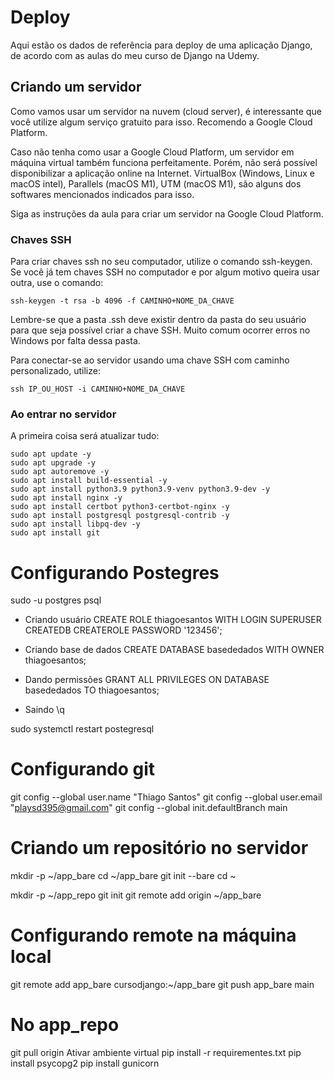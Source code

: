 # Deploy

Aqui estão os dados de referência para deploy de uma aplicação Django, de acordo
com as aulas do meu curso de Django na Udemy.

## Criando um servidor

Como vamos usar um servidor na nuvem (cloud server), é interessante que você
utilize algum serviço gratuito para isso. Recomendo a Google Cloud Platform.

Caso não tenha como usar a Google Cloud Platform, um servidor em máquina virtual
também funciona perfeitamente. Porém, não será possível disponibilizar a
aplicação online na Internet. VirtualBox (Windows, Linux e macOS intel),
Parallels (macOS M1), UTM (macOS M1), são alguns dos softwares mencionados
indicados para isso.

Siga as instruções da aula para criar um servidor na Google Cloud Platform.

### Chaves SSH

Para criar chaves ssh no seu computador, utilize o comando ssh-keygen. Se você
já tem chaves SSH no computador e por algum motivo queira usar outra, use o
comando:

```
ssh-keygen -t rsa -b 4096 -f CAMINHO+NOME_DA_CHAVE
```

Lembre-se que a pasta .ssh deve existir dentro da pasta do seu usuário para que
seja possível criar a chave SSH. Muito comum ocorrer erros no Windows por falta
dessa pasta.

Para conectar-se ao servidor usando uma chave SSH com caminho personalizado,
utilize:

```
ssh IP_OU_HOST -i CAMINHO+NOME_DA_CHAVE
```

### Ao entrar no servidor

A primeira coisa será atualizar tudo:

```
sudo apt update -y
sudo apt upgrade -y
sudo apt autoremove -y
sudo apt install build-essential -y
sudo apt install python3.9 python3.9-venv python3.9-dev -y
sudo apt install nginx -y
sudo apt install certbot python3-certbot-nginx -y
sudo apt install postgresql postgresql-contrib -y
sudo apt install libpq-dev -y
sudo apt install git
```

# Configurando Postegres

sudo -u postgres psql

 - Criando usuário
CREATE ROLE thiagoesantos WITH LOGIN SUPERUSER CREATEDB CREATEROLE PASSWORD '123456';

 - Criando base de dados
CREATE DATABASE basededados WITH OWNER thiagoesantos;

 - Dando permissões
GRANT ALL PRIVILEGES ON DATABASE basededados TO thiagoesantos;

 - Saindo
\q

sudo systemctl restart postegresql

# Configurando git

git config --global user.name "Thiago Santos"
git config --global user.email "playsd395@gmail.com"
git config --global init.defaultBranch main

# Criando um repositório no servidor

mkdir -p ~/app_bare
cd ~/app_bare
git init --bare
cd ~


mkdir -p ~/app_repo
git init
git remote add origin ~/app_bare

# Configurando remote na máquina local

git remote add app_bare cursodjango:~/app_bare
git push app_bare main

# No app_repo

git pull origin <branch>
Ativar ambiente virtual
pip install -r requirementes.txt
pip install psycopg2
pip install gunicorn


